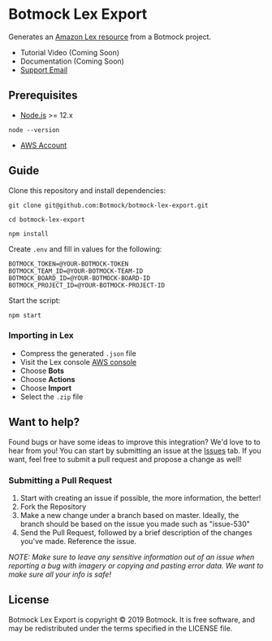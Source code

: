 # Botmock Lex Export

Generates an [Amazon Lex resource](https://docs.aws.amazon.com/lex/latest/dg/import-from-lex.html) from a Botmock project. 

- Tutorial Video (Coming Soon)
- Documentation (Coming Soon)
- [Support Email](mailto:help@botmock.com)

<!-- ## ethos -->

## Prerequisites

- [Node.js](https://nodejs.org/en/) >= 12.x

```shell
node --version
```

- [AWS Account](https://console.aws.amazon.com/console/home)

## Guide

Clone this repository and install dependencies:

```shell
git clone git@github.com:Botmock/botmock-lex-export.git

cd botmock-lex-export

npm install
```

Create `.env` and fill in values for the following:

```shell
BOTMOCK_TOKEN=@YOUR-BOTMOCK-TOKEN
BOTMOCK_TEAM_ID=@YOUR-BOTMOCK-TEAM-ID
BOTMOCK_BOARD_ID=@YOUR-BOTMOCK-BOARD-ID
BOTMOCK_PROJECT_ID=@YOUR-BOTMOCK-PROJECT-ID
```

Start the script:

```shell
npm start
```

### Importing in Lex

- Compress the generated `.json` file
- Visit the Lex console [AWS console](https://console.aws.amazon.com/lex/)
- Choose **Bots**
- Choose **Actions**
- Choose **Import**
- Select the `.zip` file

## Want to help?

Found bugs or have some ideas to improve this integration? We'd love to to hear from you! You can start by submitting an issue at the [Issues](https://github.com/Botmock/botmock-lex-export/issues) tab. If you want, feel free to submit a pull request and propose a change as well!

### Submitting a Pull Request

1. Start with creating an issue if possible, the more information, the better!
2. Fork the Repository
3. Make a new change under a branch based on master. Ideally, the branch should be based on the issue you made such as "issue-530"
4. Send the Pull Request, followed by a brief description of the changes you've made. Reference the issue.

_NOTE: Make sure to leave any sensitive information out of an issue when reporting a bug with imagery or copying and pasting error data. We want to make sure all your info is safe!_

## License

Botmock Lex Export is copyright © 2019 Botmock. It is free software, and may be redistributed under the terms specified in the LICENSE file.
